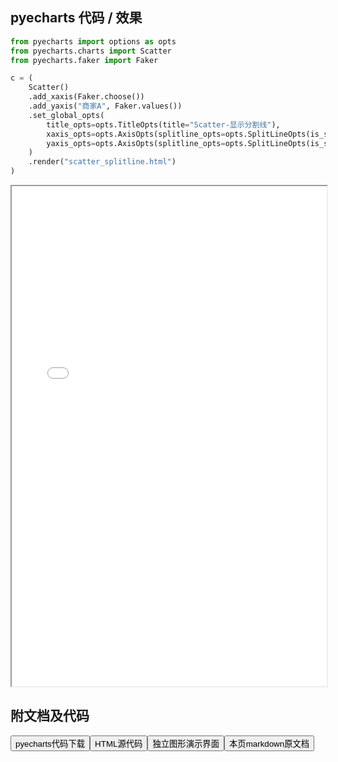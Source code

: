 
## pyecharts 代码 / 效果

```python
from pyecharts import options as opts
from pyecharts.charts import Scatter
from pyecharts.faker import Faker

c = (
    Scatter()
    .add_xaxis(Faker.choose())
    .add_yaxis("商家A", Faker.values())
    .set_global_opts(
        title_opts=opts.TitleOpts(title="Scatter-显示分割线"),
        xaxis_opts=opts.AxisOpts(splitline_opts=opts.SplitLineOpts(is_show=True)),
        yaxis_opts=opts.AxisOpts(splitline_opts=opts.SplitLineOpts(is_show=True)),
    )
    .render("scatter_splitline.html")
)

```

<iframe width="100%" height="800px" src="/pyecharts/Scatter/scatter_splitline.html"></iframe>

## 附文档及代码

<a href="https://cdn.jsdelivr.net/gh/wfy-belief/python/docs/pyecharts/Scatter/scatter_splitline.py"><button class="mybutton">pyecharts代码下载</button></a><a href="https://cdn.jsdelivr.net/gh/wfy-belief/python/docs/pyecharts/Scatter/scatter_splitline.html"><button class="mybutton">HTML源代码</button></a><a href="https://python.wfyblog.cn/pyecharts/Scatter/scatter_splitline.html"><button class="mybutton">独立图形演示界面</button></a><a href="https://cdn.jsdelivr.net/gh/wfy-belief/python/docs/pyecharts/Scatter/scatter_splitline.md"><button class="mybutton">本页markdown原文档</button></a>